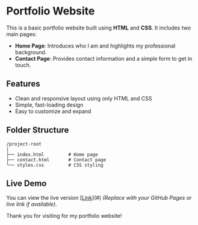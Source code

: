# Portfolio Website

This is a basic portfolio website built using **HTML** and **CSS**. It includes two main pages:

* **Home Page**: Introduces who I am and highlights my professional background.
* **Contact Page**: Provides contact information and a simple form to get in touch.

## Features

* Clean and responsive layout using only HTML and CSS
* Simple, fast-loading design
* Easy to customize and expand

## Folder Structure

```
/project-root
│
├── index.html         # Home page
├── contact.html       # Contact page
└── styles.css         # CSS styling
```

## Live Demo

You can view the live version [[Link](https://giri2404.github.io/Portfolio-Website1/)](#) *(Replace with your GitHub Pages or live link if available)*.

Thank you for visiting for my portfolio website!

